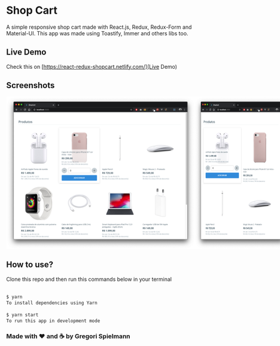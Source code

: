 # Shop Cart

A simple responsive shop cart made with React.js, Redux, Redux-Form and Material-UI.
This app was made using Toastify, Immer and others libs too.

## Live Demo

Check this on [https://react-redux-shopcart.netlify.com/](Live Demo)

## Screenshots

<div style="display: flex">
  <img src="screenshots/screenshot0.png" width="100%"/>
  <img src="screenshots/screenshot1.png" width="50%"/>
  <img src="screenshots/screenshot2.png" width="40%"/>
</div>

## How to use?

Clone this repo and then run this commands below in your terminal

```

$ yarn
To install dependencies using Yarn

$ yarn start
To run this app in development mode

```

### Made with :hearts: and :coffee: by Gregori Spielmann
